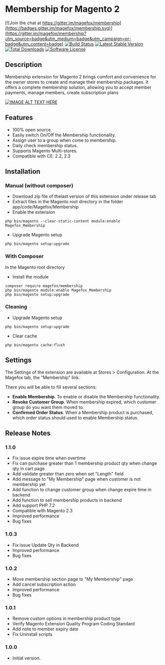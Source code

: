 # Membership for Magento 2
[![Join the chat at https://gitter.im/magefox/membership](https://badges.gitter.im/magefox/membership.svg)](https://gitter.im/magefox/membership?utm_source=badge&utm_medium=badge&utm_campaign=pr-badge&utm_content=badge)
[![Build Status](https://img.shields.io/travis/magefox/membership.svg?style=flat)](https://travis-ci.org/magefox/membership)
[![Latest Stable Version](https://poser.pugx.org/magefox/membership/v/stable)](https://packagist.org/packages/magefox/membership)
[![Total Downloads](https://poser.pugx.org/magefox/membership/downloads)](https://packagist.org/packages/magefox/membership)
[![Software License](https://img.shields.io/badge/license-MIT-green.svg?style=flat)](https://opensource.org/licenses/MIT)
## Description

Membership extension for Magento 2 brings comfort and convenience for the owner stores to create and manage their membership packages. It offers a complete membership solution, allowing you to accept member payments, manage members, create subscription plans
<!--- [Try Demo](http://demo.magefox.com) --->

[![IMAGE ALT TEXT HERE](https://raw.githubusercontent.com/magefox/membership/master/.github/images/with-player.png)](http://www.youtube.com/watch?v=sGdYDtqSssE)

## Features
- 100% open source.
- Easily switch On/Off the Membership functionality.
- Assign user to a group when come to membership.
- Daily check membership status.
- Supports Magento Multi-stores.
- Compatible with CE: 2.2, 2.3

## Installation
### Manual (without composer)
- Download zip file of thelast version of this extension under release tab
- Extract files in the Magento root directory in the folder app/code/Magefox/Membership
- Enable the extension
```
php bin/magento --clear-static-content module:enable Magefox_Membership
```
- Upgrade Magento setup
```
php bin/magento setup:upgrade
```

### With Composer
In the Magento root directory
- Install the module
```
composer require magefox/membership
php bin/magento module:enable Magefox_Membership
php bin/magento setup:upgrade
```

### Cleaning
- Upgrade Magento setup
```
php bin/magento setup:upgrade
```
- Clear cache
```
php bin/magento cache:flush
```

## Settings
The Settings of the extension are available at Stores > Configuration. At the Magefox tab, the "Membership" link.

There you will be able to fill several sections:
- **Enable Membership**. To enable or disable the Membership functionality.
- **Revoke Customer Group**. When membership expired, which customer group do you want them moved to.
- **Confirmed Order Status**. When a Membership product is purchased, which order status should used to enable Membership status.

## Release Notes
### 1.1.0
- Fix issue expire time when overtime
- Fix can purchase greater than 1 membership product qty when change qty in cart page
- Add validate greater than zero when set "Length" field
- Add message to "My Membership" page when customer is not membership yet
- Add function to change customer group when change expire time in backend
- Add function to sell membership products in backend
- Add support PHP 7.2
- Compatible with Magento 2.3
- Improved performance
- Bug fixes

### 1.0.3
- Fix issue Update Qty in Backend
- Improved performance
- Bug fixes

### 1.0.2
- Move membership section page to "My Membership" page
- Add cancel subscription action
- Improved performance
- Bug fixes

### 1.0.1
- Remove custom options in membership product type
- Verify Magento Extension Quality Program Coding Standard
- Add note to member expiry date
- Fix Uninstall scripts

### 1.0.0
* Initial version.
